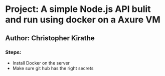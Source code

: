 # Project: A simple Node.js API bulit and run using docker on a Axure VM

## Author: Christopher Kirathe

### Steps:
- Install Docker on the server
- Make sure git hub has the right secrets